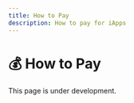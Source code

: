 ```yaml
---
title: How to Pay
description: How to pay for iApps
---
```


# 💰 How to Pay

This page is under development.

<!-- TODO: Add the payment guide -->
